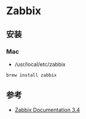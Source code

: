 # Zabbix

## 安装

### Mac

*  /usr/local/etc/zabbix

```sh
brew install zabbix
```

## 参考

* [Zabbix Documentation 3.4](https://www.zabbix.com/documentation/3.4)
